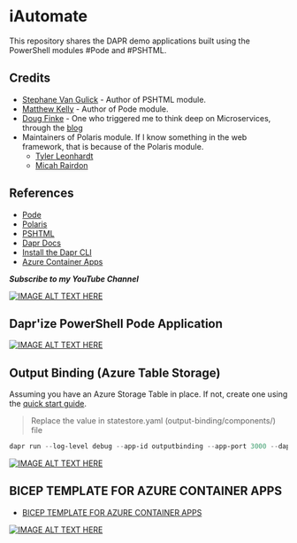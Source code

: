 # iAutomate

This repository shares the DAPR demo applications built using the PowerShell modules #Pode and #PSHTML. 


## Credits 

- [Stephane Van Gulick](https://github.com/Stephanevg) - Author of PSHTML module. 
- [Matthew Kelly](https://github.com/Badgerati) - Author of Pode module. 
- [Doug Finke](https://github.com/dfinke) - One who triggered me to think deep on Microservices, through the [blog](https://dfinke.github.io/powershell,%20docker,%20pode/2020/08/01/PowerShell-Microservice-Hello-World.html)
- Maintainers of Polaris module. If I know something in the web framework, that is because of the Polaris module. 
    - [Tyler Leonhardt](https://twitter.com/TylerLeonhardt)
    - [Micah Rairdon](https://twitter.com/tiberriver256)

## References

- [Pode](https://github.com/Badgerati/Pode)
- [Polaris](https://github.com/powershell/polaris)
- [PSHTML](https://github.com/Stephanevg/PSHTML)
- [Dapr Docs](https://dapr.io/)
- [Install the Dapr CLI](https://docs.dapr.io/getting-started/install-dapr-cli/)
- [Azure Container Apps](https://azure.microsoft.com/en-in/pricing/details/container-apps/)

***Subscribe to my YouTube Channel***

[![IMAGE ALT TEXT HERE](https://img.youtube.com/vi/BrEgBBBCLGA/0.jpg)](https://www.youtube.com/watch?v=BrEgBBBCLGA)

## Dapr'ize PowerShell Pode Application

[![IMAGE ALT TEXT HERE](https://img.youtube.com/vi/TtaOfeUaNHM/0.jpg)](https://www.youtube.com/watch?v=TtaOfeUaNHM)

## Output Binding (Azure Table Storage)

Assuming you have an Azure Storage Table in place. If not, create one using the [quick start guide](https://docs.microsoft.com/en-us/azure/storage/tables/table-storage-quickstart-portal).

> Replace the value in statestore.yaml (output-binding/components/) file

```PowerShell
dapr run --log-level debug --app-id outputbinding --app-port 3000 --dapr-http-port 3500 --dapr-grpc-port 60002 --components-path .\output-binding\components\ -- pwsh .\output-binding\app\app.ps1
```

[![IMAGE ALT TEXT HERE](https://img.youtube.com/vi/2bdYO89usmE/0.jpg)](https://www.youtube.com/watch?v=2bdYO89usmE)

## BICEP TEMPLATE FOR AZURE CONTAINER APPS

- [BICEP TEMPLATE FOR AZURE CONTAINER APPS](https://about-powershell.com/blog/bicep-template-for-azure-container-apps/)

[![IMAGE ALT TEXT HERE](https://img.youtube.com/vi/tcFBzkf3hLo/0.jpg)](https://www.youtube.com/watch?v=tcFBzkf3hLo)

